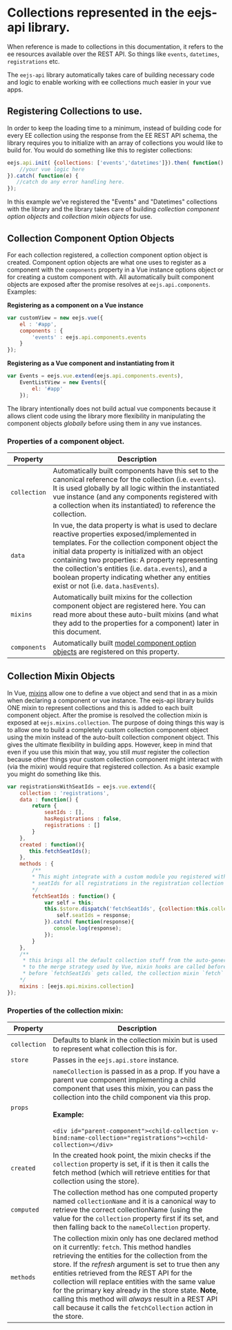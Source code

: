 # Collections represented in the eejs-api library.

When reference is made to collections in this documentation, it refers to the ee resources available over the REST API.  So things like `events`, `datetimes`, `registrations` etc.

The `eejs-api` library automatically takes care of building necessary code and logic to enable working with ee collections much easier in your vue apps.  

## Registering Collections to use.

In order to keep the loading time to a minimum, instead of building code for every EE collection using the response from the EE REST API schema, the library requires you to initialize with an array of collections you would like to build for.  You would do something like this to register collections:
  
```js
eejs.api.init( {collections: ['events','datetimes']}).then( function() {  
    //your vue logic here
}).catch( function(e) {
   //catch do any error handling here. 
});
```

In this example we've registered the "Events" and "Datetimes" collections with the library and the library takes care of building _collection component option objects_ and _collection mixin objects_ for use. 

## Collection Component Option Objects

For each collection registered, a collection component option object is created.  Component option objects are what one uses to register as a component with the `components` property in a Vue instance options object or for creating a custom component with.  All automatically built component objects are exposed after the promise resolves at `eejs.api.components`. Examples:

**Registering as a component on a Vue instance**

```js
var customView = new eejs.vue({
    el : '#app',
    components : {
        'events' : eejs.api.components.events
    }
});
```

**Registering as a Vue component and instantiating from it**

```js
var Events = eejs.vue.extend(eejs.api.components.events),
    EventListView = new Events({
        el: '#app'
    });
```

The library intentionally does not build actual vue components because it allows client code using the library more flexibility in manipulating the component objects _globally_ before using them in any vue instances. 

### Properties of a component object.

Property | Description
|---------|-----------|
`collection` | Automatically built components have this set to the canonical reference for the collection (i.e. `events`).  It is used globally by all logic within the instantiated vue instance (and any components registered with a collection when its instantiated) to reference the collection.
 `data` | In vue, the data property is what is used to declare reactive properties exposed/implemented in templates.  For the collection component object the initial data property is initialized with an object containing two properties:  A property representing the collection's entities (i.e. `data.events`), and a boolean property indicating whether any entities exist or not (i.e. `data.hasEvents`).
 `mixins` | Automatically built mixins for the collection component object are registered here.  You can read more about these auto-built mixins (and what they add to the properties for a component) later in this document.
 `components` | Automatically built [model component option objects](eejs-api-models.md#model-component-option-objects) are registered on this property.
 
 
 
## Collection Mixin Objects

In Vue, [mixins](https://vuejs.org/v2/guide/mixins.html) allow one to define a vue object and send that in as a mixin when declaring a component or vue instance.  The eejs-api library builds ONE mixin to represent collections and this is added to each built component object. After the promise is resolved the collection mixin is exposed at `eejs.mixins.collection`.  The purpose of doing things this way is to allow one to build a completely custom collection component object using the mixin instead of the auto-built collection component object.  This gives the ultimate flexibility in building apps. However, keep in mind that even if you use this mixin that way, you still _must_ register the collection because other things your custom collection component might interact with (via the mixin) would require that registered collection. As a basic example you might do something like this.

```js
var registrationsWithSeatIds = eejs.vue.extend({
    collection : 'registrations',
    data : function() {
        return {
            seatIds : [],
            hasRegistrations : false,
            registrations : []
        }
    },
    created : function(){
       this.fetchSeatIds();
    },
    methods : {
        /**
        * This might integrate with a custom module you registered with to eejs.api.store for grabbing 
        * seatIds for all registrations in the registration collection store state. 
        */
        fetchSeatIds : function() {
            var self = this;
            this.$store.dispatch('fetchSeatIds', {collection:this.collectionName}).then( function(response) {
                self.seatIds = response;
            }).catch( function(response){
               console.log(response); 
            });
        }
    },
    /**
     * this brings all the default collection stuff from the auto-generated collection mixin. Note according
     * to the merge strategy used by Vue, mixin hooks are called before the components own hooks.  So that means 
     * before `fetchSeatIds` gets called, the collection mixin `fetch` method would get called.
    */
    mixins : [eejs.api.mixins.collection]
});
```

### Properties of the collection mixin:

Property | Description
|----------|------------|
`collection` | Defaults to blank in the collection mixin but is used to represent what collection this is for.
`store` | Passes in the `eejs.api.store` instance.
`props` | `nameCollection` is passed in as a prop.  If you have a parent vue component implementing a child component that uses this mixin, you can pass the collection into the child component via this prop.<br><br>**Example:**<br><br>`<div id="parent-component"><child-collection v-bind:name-collection="registrations"><child-collection></div>`
`created` | In the created hook point, the mixin checks if the `collection` property is set, if it is then it calls the fetch method (which will retrieve entities for that collection using the store).
`computed` | The collection method has one computed property named `collectionName` and it is a canonical way to retrieve the correct collectionName (using the value for the `collection` property first if its set, and then falling back to the `nameCollection` property. 
`methods` | The collection mixin only has one declared method on it currently: `fetch`.  This method handles retrieving the entities for the collection from the store. If the *refresh* argument is set to true then any entities retrieved from the REST API for the collection will replace entities with the same value for the primary key already in the store state. **Note**, calling this method will _always_ result in a REST API call because it calls the `fetchCollection` action in the store.




